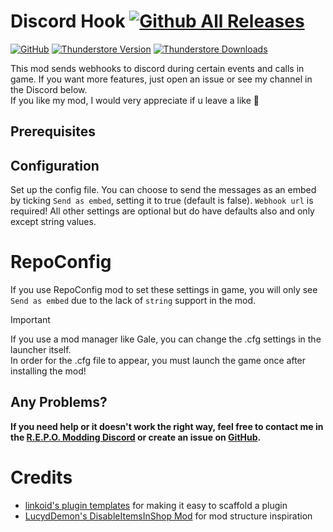 # Discord Hook  [![Github All Releases](https://img.shields.io/github/downloads/GlitchApotamus/DiscordHook/total.svg)]()

[![GitHub](https://img.shields.io/badge/GitHub-DiscordHook-brightgreen?style=for-the-badge&logo=GitHub)](https://github.com/GlitchApotamus/DiscordHook/)
[![Thunderstore Version](https://img.shields.io/thunderstore/v/GlitchApotamus/DiscordHook?style=for-the-badge&logo=thunderstore&logoColor=white)](https://thunderstore.io/c/repo/p/GlitchApotamus/DiscordHook/)
[![Thunderstore Downloads](https://img.shields.io/thunderstore/dt/GlitchApotamus/DiscordHook?style=for-the-badge&logo=thunderstore&logoColor=white)](https://thunderstore.io/c/repo/p/GlitchApotamus/DiscordHook/)

This mod sends webhooks to discord during certain events and calls in game. If you want more features, just open an issue or see my channel in the Discord below.\
If you like my mod, I would very appreciate if u leave a like 💜

## Prerequisites



## Configuration

Set up the config file. You can choose to send the messages as an embed by ticking `Send as embed`, setting it to true (default is false).
`Webhook url` is required!
All other settings are optional but do have defaults also and only except string values.

# RepoConfig

If you use RepoConfig mod to set these settings in game, you will only see `Send as embed` due to the lack of `string` support in the mod.

> [!IMPORTANT]
> If you use a mod manager like Gale, you can change the .cfg settings in the launcher itself.\
>  In order for the .cfg file to appear, you must launch the game once after installing the mod!

## Any Problems?

**If you need help or it doesn't work the right way, feel free to contact me in the [R.E.P.O. Modding Discord](https://discord.com/channels/1344557689979670578/1360386549996458227) or create an issue on [GitHub](https://github.com/GlitchApotamus/DiscordHook/issues).**

# Credits

- [linkoid's plugin templates](https://github.com/linkoid/Repo.Sdks/tree/main/Plugin.Templates#readme) for making it easy to scaffold a plugin
- [LucydDemon's DisableItemsInShop Mod](https://github.com/lucyd-dev/DisableItemsInShop/) for mod structure inspiration